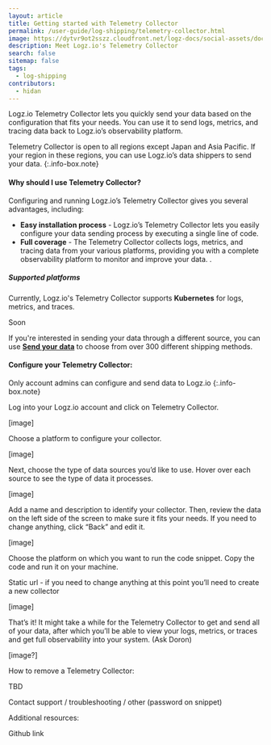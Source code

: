 ```yaml
---
layout: article
title: Getting started with Telemetry Collector
permalink: /user-guide/log-shipping/telemetry-collector.html
image: https://dytvr9ot2sszz.cloudfront.net/logz-docs/social-assets/docs-social.jpg
description: Meet Logz.io's Telemetry Collector
search: false
sitemap: false
tags:
  - log-shipping
contributors:
  - hidan
---
```


Logz.io Telemetry Collector lets you quickly send your data based on the configuration that fits your needs. You can use it to send logs, metrics, and tracing data back to Logz.io’s observability platform. 


Telemetry Collector is open to all regions except Japan and Asia Pacific. If your region in these regions, you can use Logz.io’s data shippers to send your data. 
{:.info-box.note}

#### Why should I use Telemetry Collector?

Configuring and running Logz.io’s Telemetry Collector gives you several advantages, including:

* **Easy installation process** - Logz.io’s Telemetry Collector lets you easily configure your data sending process by executing a single line of code.
* **Full coverage** - The Telemetry Collector collects logs, metrics, and tracing data from your various platforms, providing you with a complete observability platform to monitor and improve your data. .

##### Supported platforms

Currently, Logz.io's Telemetry Collector supports **Kubernetes** for logs, metrics, and traces.

Soon 

If you're interested in sending your data through a different source, you can use **[Send your data](https://app.logz.io/#/dashboard/send-your-data?tag=all&collection=all)** to choose from over 300 different shipping methods. 


#### Configure your Telemetry Collector:

Only account admins can configure and send data to Logz.io
{:.info-box.note}

Log into your Logz.io account and click on Telemetry Collector.

[image]

Choose a platform to configure your collector.

[image]

Next, choose the type of data sources you’d like to use. Hover over each source to see the type of data it processes.

[image]

Add a name and description to identify your collector. Then, review the data on the left side of the screen to make sure it fits your needs. If you need to change anything, click “Back” and edit it.

[image]

Choose the platform on which you want to run the code snippet. Copy the code and run it on your machine.

Static url - if you need to change anything at this point you’ll need to create a new collector

[image]

That’s it! It might take a while for the Telemetry Collector to get and send all of your data, after which you’ll be able to view your logs, metrics, or traces and get full observability into your system. (Ask Doron)

[image?]

How to remove a Telemetry Collector:

TBD


Contact support / troubleshooting / other (password on snippet)

Additional resources:

Github link
